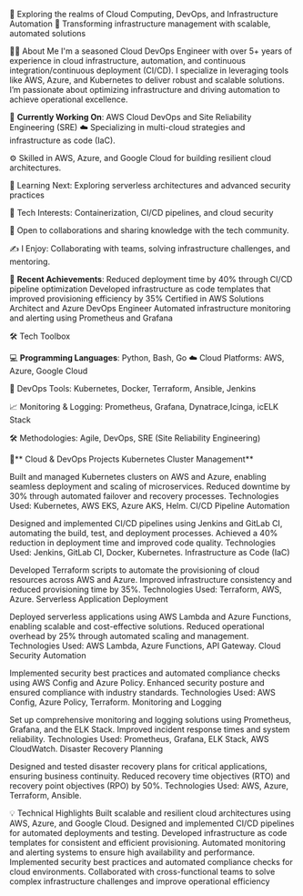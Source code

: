 🚀 Exploring the realms of Cloud Computing, DevOps, and Infrastructure Automation 🎯 Transforming infrastructure management with scalable, automated solutions

🧑‍💻 About Me I'm a seasoned Cloud DevOps Engineer with over 5+ years of experience in cloud infrastructure, automation, and continuous integration/continuous deployment (CI/CD). I specialize in leveraging tools like AWS, Azure, and Kubernetes to deliver robust and scalable solutions. I’m passionate about optimizing infrastructure and driving automation to achieve operational excellence.

🔭 **Currently Working On**: AWS Cloud DevOps and Site Reliability Engineering (SRE) ☁️ Specializing in multi-cloud strategies and infrastructure as code (IaC).

⚙️ Skilled in AWS, Azure, and Google Cloud for building resilient cloud architectures. 

🌱 Learning Next: Exploring serverless architectures and advanced security practices 

🌟 Tech Interests: Containerization, CI/CD pipelines, and cloud security 

🌟 Open to collaborations and sharing knowledge with the tech community.

✍️ I Enjoy: Collaborating with teams, solving infrastructure challenges, and mentoring.

🎯 **Recent Achievements**: Reduced deployment time by 40% through CI/CD pipeline optimization Developed infrastructure as code templates that improved provisioning efficiency by 35% Certified in AWS Solutions Architect and Azure DevOps Engineer Automated infrastructure monitoring and alerting using Prometheus and Grafana 

🛠️ Tech Toolbox

💻 **Programming Languages**: Python, Bash, Go ☁️ Cloud Platforms: AWS, Azure, Google Cloud 

🔧 DevOps Tools: Kubernetes, Docker, Terraform, Ansible, Jenkins 

📈 Monitoring & Logging: Prometheus, Grafana, Dynatrace,Icinga, icELK Stack 

🛠️ Methodologies: Agile, DevOps, SRE (Site Reliability Engineering)

🏥** Cloud & DevOps Projects Kubernetes Cluster Management**

Built and managed Kubernetes clusters on AWS and Azure, enabling seamless deployment and scaling of microservices. Reduced downtime by 30% through automated failover and recovery processes. Technologies Used: Kubernetes, AWS EKS, Azure AKS, Helm. CI/CD Pipeline Automation

Designed and implemented CI/CD pipelines using Jenkins and GitLab CI, automating the build, test, and deployment processes. Achieved a 40% reduction in deployment time and improved code quality. Technologies Used: Jenkins, GitLab CI, Docker, Kubernetes. Infrastructure as Code (IaC)

Developed Terraform scripts to automate the provisioning of cloud resources across AWS and Azure. Improved infrastructure consistency and reduced provisioning time by 35%. Technologies Used: Terraform, AWS, Azure. Serverless Application Deployment

Deployed serverless applications using AWS Lambda and Azure Functions, enabling scalable and cost-effective solutions. Reduced operational overhead by 25% through automated scaling and management. Technologies Used: AWS Lambda, Azure Functions, API Gateway. Cloud Security Automation

Implemented security best practices and automated compliance checks using AWS Config and Azure Policy. Enhanced security posture and ensured compliance with industry standards. Technologies Used: AWS Config, Azure Policy, Terraform. Monitoring and Logging

Set up comprehensive monitoring and logging solutions using Prometheus, Grafana, and the ELK Stack. Improved incident response times and system reliability. Technologies Used: Prometheus, Grafana, ELK Stack, AWS CloudWatch. Disaster Recovery Planning

Designed and tested disaster recovery plans for critical applications, ensuring business continuity. Reduced recovery time objectives (RTO) and recovery point objectives (RPO) by 50%. Technologies Used: AWS, Azure, Terraform, Ansible.

💡 Technical Highlights Built scalable and resilient cloud architectures using AWS, Azure, and Google Cloud. Designed and implemented CI/CD pipelines for automated deployments and testing. Developed infrastructure as code templates for consistent and efficient provisioning. Automated monitoring and alerting systems to ensure high availability and performance. Implemented security best practices and automated compliance checks for cloud environments. Collaborated with cross-functional teams to solve complex infrastructure challenges and improve operational efficiency
